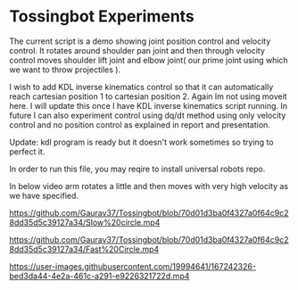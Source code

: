 # Tossingbot Experiments

The current script is a demo showing joint position control and velocity control. It rotates around shoulder pan joint and then through velocity control moves shoulder lift joint and elbow joint( our prime joint using which we want to throw projectiles ).

I wish to add KDL inverse kinematics control so that it can automatically reach cartesian position 1 to cartesian position 2. Again Im not using moveit here. I will update this once I have KDL inverse kinematics script running.
In future I can also experiment control using dq/dt method using only velocity control and no position control as explained in report and presentation.

Update: kdl program is ready but it doesn't work sometimes so trying to perfect it.

In order to run this file, you may reqire to install universal robots repo.

In below video arm rotates a little and then moves with very high velocity as we have specified.

https://github.com/Gaurav37/Tossingbot/blob/70d01d3ba0f4327a0f64c9c28dd35d5c39127a34/Slow%20circle.mp4

https://github.com/Gaurav37/Tossingbot/blob/70d01d3ba0f4327a0f64c9c28dd35d5c39127a34/Fast%20Circle.mp4

https://user-images.githubusercontent.com/19994641/167242326-bed3da44-4e2a-461c-a291-e9226321722d.mp4
